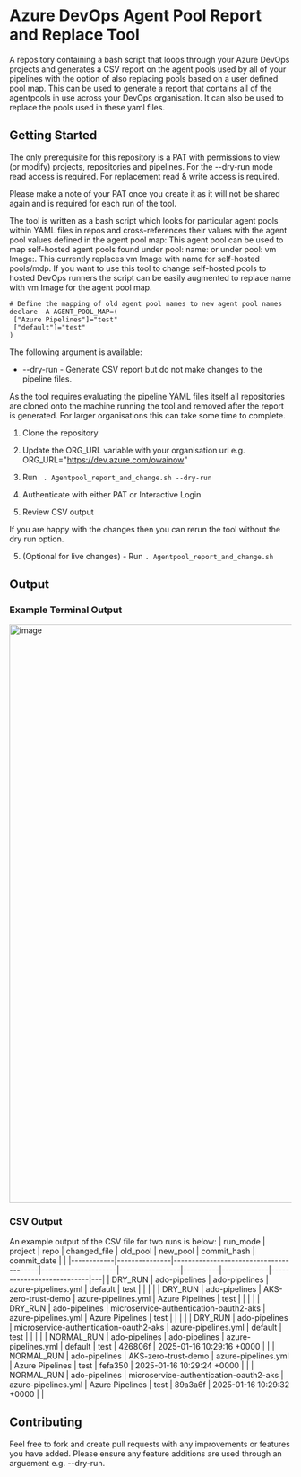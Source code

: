 # Azure DevOps Agent Pool Report and Replace Tool
A repository containing a bash script that loops through your Azure DevOps projects and generates a CSV report on the agent pools used by all of your pipelines with the option of also replacing pools based on a user defined pool map. This can be used to generate a report that contains all of the agentpools in use across your DevOps organisation. It can also be used to replace the pools used in these yaml files. 

## Getting Started

The only prerequisite for this repository is a PAT with permissions to view (or modify) projects, repositories and pipelines. For the --dry-run mode read access is required. For replacement read & write access is required. 

Please make a note of your PAT once you create it as it will not be shared again and is required for each run of the tool. 

The tool is written as a bash script which looks for particular agent pools within YAML files in repos and cross-references their values with the agent pool values defined in the agent pool map:
This agent pool can be used to map self-hosted agent pools found under pool: name: or under pool: vm Image:.
This currently replaces vm Image with name for self-hosted pools/mdp. If you want to use this tool to change self-hosted pools to hosted DevOps runners the script can be easily augmented to replace name with vm Image for the agent pool map. 

```
# Define the mapping of old agent pool names to new agent pool names
declare -A AGENT_POOL_MAP=(
 ["Azure Pipelines"]="test"
 ["default"]="test"
)
```
The following argument is available:
* --dry-run - Generate CSV report but do not make changes to the pipeline files.


As the tool requires evaluating the pipeline YAML files itself all repositories are cloned onto the machine running the tool and removed after the report is generated. For larger organisations this can take some time to complete.

1. Clone the repository
2. Update the ORG_URL variable with your organisation url e.g. ORG_URL="https://dev.azure.com/owainow"
3. Run
 ``` . Agentpool_report_and_change.sh --dry-run```

4. Authenticate with either PAT or Interactive Login
5. Review CSV output

If you are happy with the changes then you can rerun the tool without the dry run option.

5. (Optional for live changes) - Run
 ``` . Agentpool_report_and_change.sh ``` 

## Output
### Example Terminal Output
<img width="1031" alt="image" src="https://github.com/user-attachments/assets/2c200900-318c-400c-b9ee-cf8d3725bfda" />


### CSV Output
An example output of the CSV file for two runs is below:
| run_mode | project | repo | changed_file | old_pool | new_pool | commit_hash | commit_date | |
|------------|---------------|----------------------------------------|---------------------|-----------------|----------|-------------|---------------------------|---|
| DRY_RUN | ado-pipelines | ado-pipelines | azure-pipelines.yml | default | test | | | |
| DRY_RUN | ado-pipelines | AKS-zero-trust-demo | azure-pipelines.yml | Azure Pipelines | test | | | |
| DRY_RUN | ado-pipelines | microservice-authentication-oauth2-aks | azure-pipelines.yml | Azure Pipelines | test | | | |
| DRY_RUN | ado-pipelines | microservice-authentication-oauth2-aks | azure-pipelines.yml | default | test | | | |
| NORMAL_RUN | ado-pipelines | ado-pipelines | azure-pipelines.yml | default | test | 426806f | 2025-01-16 10:29:16 +0000 | |
| NORMAL_RUN | ado-pipelines | AKS-zero-trust-demo | azure-pipelines.yml | Azure Pipelines | test | fefa350 | 2025-01-16 10:29:24 +0000 | |
| NORMAL_RUN | ado-pipelines | microservice-authentication-oauth2-aks | azure-pipelines.yml | Azure Pipelines | test | 89a3a6f | 2025-01-16 10:29:32 +0000 | |

## Contributing
Feel free to fork and create pull requests with any improvements or features you have added. Please ensure any feature additions are used through an arguement e.g. --dry-run. 
